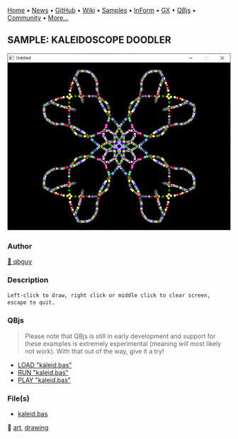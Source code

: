 [Home](https://qb64.com) • [News](../../news.md) • [GitHub](https://github.com/QB64Official/qb64) • [Wiki](https://github.com/QB64Official/qb64/wiki) • [Samples](../../samples.md) • [InForm](../../inform.md) • [GX](../../gx.md) • [QBjs](../../qbjs.md) • [Community](../../community.md) • [More...](../../more.md)

## SAMPLE: KALEIDOSCOPE DOODLER

![screenshot.png](img/screenshot.png)

### Author

[🐝 qbguy](../qbguy.md) 

### Description

```text
Left-click to draw, right click or middle click to clear screen, escape to quit.
```

### QBjs

> Please note that QBjs is still in early development and support for these examples is extremely experimental (meaning will most likely not work). With that out of the way, give it a try!

* [LOAD "kaleid.bas"](https://v6p9d9t4.ssl.hwcdn.net/html/6029471/index.html?src=https://qb64.com/samples/kaleidoscope-doodler/src/kaleid.bas)
* [RUN "kaleid.bas"](https://v6p9d9t4.ssl.hwcdn.net/html/6029471/index.html?mode=auto&src=https://qb64.com/samples/kaleidoscope-doodler/src/kaleid.bas)
* [PLAY "kaleid.bas"](https://v6p9d9t4.ssl.hwcdn.net/html/6029471/index.html?mode=play&src=https://qb64.com/samples/kaleidoscope-doodler/src/kaleid.bas)

### File(s)

* [kaleid.bas](src/kaleid.bas)

🔗 [art](../art.md), [drawing](../drawing.md)
